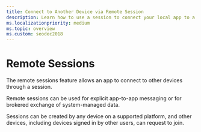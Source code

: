 ```yaml
---
title: Connect to Another Device via Remote Session
description: Learn how to use a session to connect your local app to a remote device. Remote sessions can be used for explicit app-to-app messaging.
ms.localizationpriority: medium
ms.topic: overview
ms.custom: seodec2018
---
```


# Remote Sessions

The remote sessions feature allows an app to connect to other devices through a session.

Remote sessions can be used for explicit app-to-app messaging or for brokered exchange of system-managed data.

Sessions can be created by any device on a supported platform, and other devices, including devices signed in by other users, can request to join.
